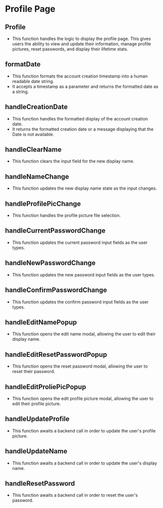# Profile Page

## Profile

- This function handles the logic to display the profile page. This gives users the ability to view and update their information,
  manage profile pictures, reset passwords, and display their lifetime stats.

## formatDate

- This function formats the account creation timestamp into a human readable date string.
- It accepts a timestamp as a parameter and returns the formatted date as a string.

## handleCreationDate

- This function handles the formatted display of the account creation date.
- It returns the formatted creation date or a message displaying that the Date is not available.

## handleClearName

- This function clears the input field for the new display name.

## handleNameChange

- This function updates the new display name state as the input changes.

## handleProfilePicChange

- This function handles the profile picture file selection.

## handleCurrentPasswordChange

- This function updates the current password input fields as the user types.

## handleNewPasswordChange

- This function updates the new password input fields as the user types.

## handleConfirmPasswordChange

- This function updates the confirm password input fields as the user types.

## handleEditNamePopup

- This function opens the edit name modal, allowing the user to edit their display name.

## handleEditResetPasswordPopup

- This function opens the reset password modal, allowing the user to reset their password.

## handleEditProliePicPopup

- This function opens the edit profile picture modal, allowing the user to edit their profile picture.

## handleUpdateProfile

- This function awaits a backend call in order to update the user's profile picture.

## handleUpdateName

- This function awaits a backend call in order to update the user's display name.

## handleResetPassword

- This function awaits a backend call in order to reset the user's password.

